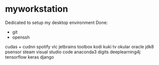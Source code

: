 # myworkstation
Dedicated to setup my desktop environment
Done:
* git
* openssh


cudas + cudnn
spotify
vlc
jetbrains toolbox
kodi
kuki tv
okular
oracle jdk8
psensor
steam
visual studio code
anaconda3
digits
deeplearning4j
tensorflow
keras
django

